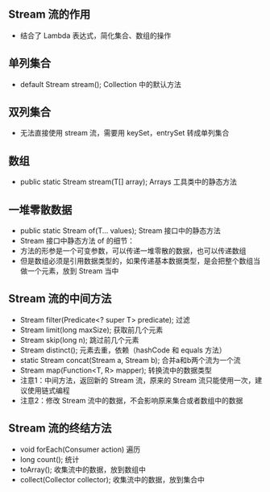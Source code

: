 ## Stream 流的作用
* 结合了 Lambda 表达式，简化集合、数组的操作

## 单列集合
* default Stream<E> stream(); Collection 中的默认方法

## 双列集合
* 无法直接使用 stream 流，需要用 keySet，entrySet 转成单列集合

## 数组
* public static <T> Stream<T> stream(T[] array); Arrays 工具类中的静态方法

## 一堆零散数据
* public static<T> Stream<T> of(T... values); Stream 接口中的静态方法
* Stream 接口中静态方法 of 的细节：
* 方法的形参是一个可变参数，可以传递一堆零散的数据，也可以传递数组
* 但是数组必须是引用数据类型的，如果传递基本数据类型，是会把整个数组当做一个元素，放到 Stream 当中

## Stream 流的中间方法
* Stream<T> filter(Predicate<? super T> predicate); 过滤
* Stream<T> limit(long maxSize); 获取前几个元素
* Stream<T> skip(long n); 跳过前几个元素
* Stream<T> distinct(); 元素去重，依赖（hashCode 和 equals 方法）
* static <T> Stream<T> concat(Stream a, Stream b); 合并a和b两个流为一个流
* Stream<R> map(Function<T, R> mapper); 转换流中的数据类型
* 注意1：中间方法，返回新的 Stream 流，原来的 Stream 流只能使用一次，建议使用链式编程
* 注意2：修改 Stream 流中的数据，不会影响原来集合或者数组中的数据

## Stream 流的终结方法
* void forEach(Consumer action) 遍历
* long count(); 统计
* toArray(); 收集流中的数据，放到数组中
* collect(Collector collector); 收集流中的数据，放到集合中
